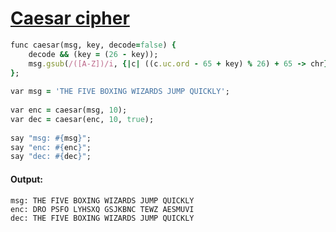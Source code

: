 [1]: http://rosettacode.org/wiki/Caesar_cipher

# [Caesar cipher][1]

```ruby
func caesar(msg, key, decode=false) {
    decode && (key = (26 - key));
    msg.gsub(/([A-Z])/i, {|c| ((c.uc.ord - 65 + key) % 26) + 65 -> chr});
};
 
var msg = 'THE FIVE BOXING WIZARDS JUMP QUICKLY';
 
var enc = caesar(msg, 10);
var dec = caesar(enc, 10, true);
 
say "msg: #{msg}";
say "enc: #{enc}";
say "dec: #{dec}";
```

#### Output:
```
msg: THE FIVE BOXING WIZARDS JUMP QUICKLY
enc: DRO PSFO LYHSXQ GSJKBNC TEWZ AESMUVI
dec: THE FIVE BOXING WIZARDS JUMP QUICKLY
```